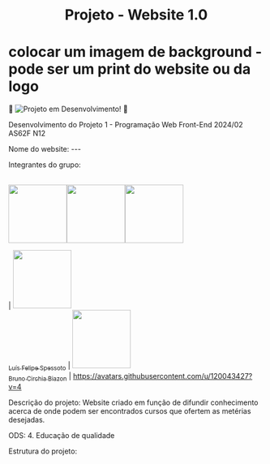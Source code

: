 <h1 align="center"> Projeto - Website 1.0 </h1>

# colocar um imagem de background - pode ser um print do website ou da logo

:space_invader:
  ![Projeto em Desenvolvimento!](https://img.shields.io/badge/Project-Loading...-blue)
:space_invader:

Desenvolvimento do Projeto 1 - Programação Web Front-End 2024/02 AS62F N12

Nome do website: ---

Integrantes do grupo: <br><br>
<p><img loading="img1" src="https://avatars.githubusercontent.com/u/77413441?v=4" width=115><img loading="img2" src="https://avatars.githubusercontent.com/u/184716758?v=4" width=115><img loading="img1" src="https://avatars.githubusercontent.com/u/77413441?v=4" width=115></p>



| [<img loading="img1" src="https://avatars.githubusercontent.com/u/77413441?v=4" width=115><br><sub>Luís Felipe Spessoto</sub>](https://github.com/Luis-Spessoto) |
 [<img loading="img2" src="https://avatars.githubusercontent.com/u/184716758?v=4" width=115><br><sub>Bruno Circhia Biazon</sub>](https://github.com/BrunoBiazon) |
https://avatars.githubusercontent.com/u/120043427?v=4

Descrição do projeto: Website criado em função de difundir conhecimento acerca de onde podem ser encontrados cursos que ofertem as metérias desejadas.

ODS: 4. Educação de qualidade 

Estrutura do projeto: 


